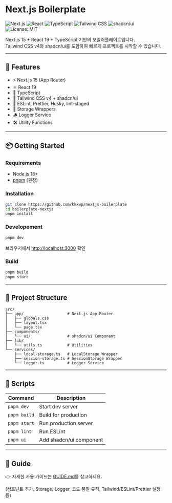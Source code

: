 # Next.js Boilerplate

![Next.js](https://img.shields.io/badge/Next.js-15-black?logo=nextdotjs)
![React](https://img.shields.io/badge/React-19-61DAFB?logo=react)
![TypeScript](https://img.shields.io/badge/TypeScript-5-3178C6?logo=typescript)
![Tailwind CSS](https://img.shields.io/badge/TailwindCSS-v4-38B2AC?logo=tailwindcss)
![shadcn/ui](https://img.shields.io/badge/shadcn/ui-ready-000000)
![License: MIT](https://img.shields.io/badge/License-MIT-yellow.svg)

Next.js 15 + React 19 + TypeScript 기반의 보일러플레이트입니다.  
Tailwind CSS v4와 shadcn/ui를 포함하여 빠르게 프로젝트를 시작할 수 있습니다.

---

## 🚀 Features
- ⚡ Next.js 15 (App Router)
- ⚛ React 19
- 📝 TypeScript
- 🎨 Tailwind CSS v4 + shadcn/ui
- 🧹 ESLint, Prettier, Husky, lint-staged
- 💾 Storage Wrappers
- 🪵 Logger Service
- 🛠 Utility Functions

---

## 📦 Getting Started

### Requirements
- Node.js 18+
- [pnpm](https://pnpm.io/) (권장)

### Installation
```bash
git clone https://github.com/kkkwp/nextjs-boilerplate
cd boilerplate-nextjs
pnpm install
```

### Developement
```bash
pnpm dev
```
브라우저에서 [http://localhost:3000](http://localhost:3000) 확인

### Build
```bash
pnpm build
pnpm start
```

---

## 📂 Project Structure
```
src/
├── app/                   # Next.js App Router
│   ├── globals.css
│   ├── layout.tsx
│   └── page.tsx
├── components/
│   └── ui/                # shadcn/ui Component
├── lib/
│   └── utils.ts           # Utilities
└── services/
    ├── local-storage.ts   # LocalStorage Wrapper
    ├── session-storage.ts # SessionStorage Wrapper
    └── logger.ts          # Logger Service
```

---

## 📝 Scripts
| Command      | Description             |
| ------------ | ----------------------- |
| `pnpm dev`   | Start dev server        |
| `pnpm build` | Build for production    |
| `pnpm start` | Run production server   |
| `pnpm lint`  | Run ESLint              |
| `pnpm ui`    | Add shadcn/ui component |


---

## 📘 Guide

👉 자세한 사용 가이드는 [GUIDE.md](./GUIDE.md)를 참고하세요.

(컴포넌트 추가, Storage, Logger, 코드 품질 규칙, Tailwind/ESLint/Prettier 설정 등)
